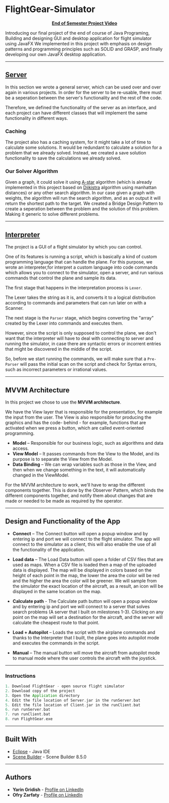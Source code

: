 # FlightGear-Simulator
**<p text align="center">[End of Semester Project Video](https://www.youtube.com/watch?v=98-JCjLGAwg&ab_channel=YarinGridish)<p>**
Introducing our final project of the end of course of Java Programing, Building and designing GUI and desktop application for flight simulator using JavaFX
We implemented in this project with emphasis on design patterns and programming principles such as SOLID and GRASP, and finally developing our own JavaFX desktop application.

---

## [Server](https://github.com/YarinGx/FlightGear-Simulator/tree/main/Flight-Temp/src/server_side)
In this section we wrote a general server, which can be used over and over again in various projects.
In order for the server to be re-usable, there must be a seperation between the server's functionality and the rest of the code. 

Therefore, we defined the functionality of the server as an interface,
and each project can have different classes that will implement the same functionality in different ways.

### Caching
The project also has a caching system,
for it might take a lot of time to calculate some solutions.
It would be redundant to calculate a solution for a problem that we already solved.
Instead, we created a save solution functionality to save the calculations we already solved.

### Our Solver Algorithm
Given a graph, it could solve it using [A-star](https://en.wikipedia.org/wiki/A*_search_algorithm) algorithm (which is already implemented in this project based on [Dijkistra](https://en.wikipedia.org/wiki/Dijkstra%27s_algorithm) algorithm using manhattan distances) or any other search algorithm.
In our case given a graph with weights, the algorithm will run the search algorithm, and as an output it will return the shortest path to the target.
We created a Bridge Design Pattern to create a seperation between the problem and the solution of this problem. Making it generic to solve different problems.

---

## [Interpreter](https://github.com/YarinGx/FlightGear-Simulator/tree/main/Flight-Temp/src/interpreter)
The project is a GUI of a flight simulator by which you can control.

One of its features is running a script, which is basically a kind of custom programming language that can handle the plane.
For this purpose, we wrote an interpreter,for interpret a custom language into code commands  which allows you to connect to the simulator, open a server, and run various commands that control the plane and sample its data.

The first stage that happens in the interpretation process is ``Lexer``.

The Lexer takes the string as it is, and converts it to a logical distribution according to commands and parameters that can run later on with a Scanner.

The next stage is the ``Parser`` stage, which begins converting the "array" created by the Lexer into commands and executes them.

However, since the script is only supposed to control the plane, we don't want that the interpreter will have to deal with connecting to server and running the simulator, in case there are syntactic errors or incorrent entries that might be discovered in the middle of the script.

So, before we start running the commands, we will make sure that a ``Pre-Parser`` will pass the initial scan on the script and check for Syntax errors, such as incorrect parameters or irrational values.

---

## MVVM Architecture

In this project we chose to use the **MVVM architecture**.

We have the View layer that is responsible for the presentation, for example the 
input from the user. The View is also responsible for producing the graphics and has the code-
behind - for example, functions that are activated when we press a button, which are called
event-oriented programming.

* **Model** – Responsible for our business logic, such as algorithms and data access.
* **View Model** – It passes commands from the View to the Model, and its purpose is to
separate the View from the Model.
* **Data Binding** – We can wrap variables such as those in the View, and then when we change
something in the text, it will automatically changed in the ViewModel.

For the MVVM architecture to work, we'll have to wrap the different components together. 
This is done by the Observer Pattern, which binds the different components together, and notify them about changes that are made or needed to be made as required by the operator. 

---

## Design and Functionality of the App

* **Connect** – The Connect button will open a popup window and by entering ip and port we will connect to the flight simulator. The app will connect to the simulator as a client, this will also enable the use of all the functionality of the application.

* **Load data** – The Load Data button will open a folder of CSV files that are used as maps. When a CSV file is loaded then a map of the uploaded data is displayed. The map will be displayed in colors based on the height of each point in the map, the lower the area the color will be red and the higher the area the color will be greener. We will sample from the simulator the exact location of the aircraft, as a result, an icon will be displayed in the same location on the map.

* **Calculate path** - The Calculate path button will open a popup window and by entering ip and port we will connect to a server that solves search problems (A server that I built on milestones 1-3). Clicking on any point on the map will set a destination for the aircraft, and the server will calculate the cheapest route to that point.

* **Load + Autopilot** – Loads the script with the airplane commands and thanks to the Interpreter that I built, the plane goes into autopilot mode and executes the commands in the script.

* **Manual** – The manual button will move the aircraft from autopilot mode to manual mode where the user controls the aircraft with the joystick.

---

### Instructions
```scala
1. Download FlightGear - open source flight simulator
2. Download copy of the project
3. Open the Application directory
4. Edit the file location of Server.jar in the runServer.bat
5. Edit the file location of Client.jar in the runClient.bat
6. run runServer.bat
7. run runClient.bat
8. run FlightGear.exe
```
---

## Built With
* [Eclipse](https://www.eclipse.org/downloads/packages/release/kepler/sr1/eclipse-ide-java-developers) - Java IDE
* [Scene Builder](https://gluonhq.com/products/scene-builder/)  - Scene Builder 8.5.0

---
## Authors
* **Yarin Gridish** - [Profile on LinkedIn](https://www.linkedin.com/in/yarin-gridish-1411791a0/)
* **Ofry Zarfaty** - [Profile on LinkedIn](https://www.linkedin.com/in/ofry-zarfaty-b85b10146/)
